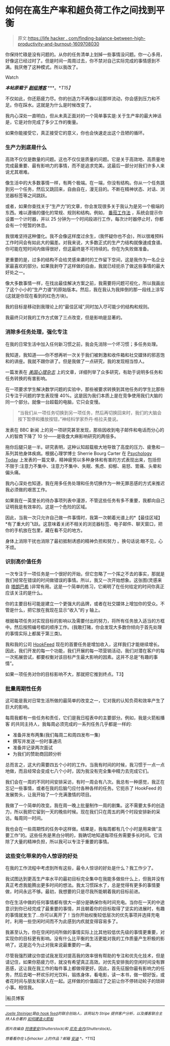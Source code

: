 # 如何在高生产率和超负荷工作之间找到平衡

> 原文:[https://life hacker . com/finding-balance-between-high-productivity-and-burnout-1609708030](https://lifehacker.com/finding-balance-between-high-productivity-and-burnout-1609708030)

你保持忙碌是没有问题的。从你的任务清单上划掉一些事情没问题。你一心多用，好像这已经过时了。但是时间一周周过去，你不禁对自己实际完成的事情感到不满。我厌倦了这种模式。所以我改了。

Watch

***本帖原载于*** [***剧组博客***](http://blog.pickcrew.com/squash-burnout-boost-productivity/) ***。**T15】*

不仅如此，你还筋疲力尽。你的创造力不再像以前那样流动，你会感到压力和不足。你在踩水。这就是为什么是时候改变了。

我内心深处一直明白，但从未真正面对的一个简单事实是:关于生产率的最大神话是，它是对你完成了多少工作的衡量。

如果你能接受它，真正接受它的意义，你也会快速走出这个丑陋的循环。

### 生产力到底是什么

高效不仅仅是数量的问题。这也不仅仅是质量的问题。它是关于高效地、高质量地完成最重要、最有影响力的事情，而不是追求完美。这最后一部分对我们许多人来说尤其艰难。

像生活中的大多数事情一样，有两个极端。在一端，你没有结构。你从一个任务跳到另一个任务，然后又跳回来，自由自在，漫无目的。不断在精神状态、对话、浏览器标签等之间跳跃。

或者，如果你查找关于“生产力”的文章，你会发现很多关于我认为是另一个极端的东西。难以遵循的僵化的常规、规则和结构。例如， [番茄工作法](https://lifehacker.com/productivity-101-a-primer-to-the-pomodoro-technique-1598992730) ，系统会提示你设置一个计时器，并以 25 分钟为一个时间段进行工作，每次计时器停止时，你都会有一个短暂的休息。

我很难坚持这种僵化。我不会像这样度过余生，(我怀疑你也不会)，所以很难预料工作时间会有如此大的偏差。对我来说，大多数正式的生产力结构就像速成食谱。你可能在短时间内做得很好，但这最终是不可持续的。你在为失败做准备。

更重要的是，过多的结构不会给灵感来袭时的工作留下空间，这是我作为一名企业家最喜欢的部分。如果我剥夺了这样做的自由，我就已经扼杀了做这些事情的最大好处之一。

像大多数事情一样，在找出最佳解决方案之前，我需要将问题可视化，所以我画出了这个小小的“生产力谱”的原始版本。然后，我在我认为我摔倒的那一段线上涂写(这就是你现在看到的红色方块)。

我的目标是移动到我理论上的“最佳区域”,同时加入尽可能少的结构和规则。

我最终只对我的工作方式做了三点改变，但是影响是显著的。

### **消除多任务处理，强化专注**

在我的日常生活中加入任何新习惯之前，我会先消除一个坏习惯；多任务处理。

我知道，我知道——你不想再听一次关于我们被刺激和收件箱和社交媒体的邪恶饱和的讲座。我就不跟你讲了。但是我做了一点研究，我的发现相当惊人。

一篇发表在 [*美国心理杂志*](http://www.apa.org/research/action/multitask.aspx) 上的文章，详细列举了众多研究，有助于说明多任务和任务转换的有害影响。

在一项要求学生解决数学问题的实验中，那些被要求转换到其他任务的学生比那些只专注于问题的学生表现慢 40%。这是因为我们本质上是在竞争使用我们大脑的同一个部分。就像一台超载的电脑，它只会变慢。

> “当我们从一项任务切换到另一项任务，然后再切换回来时，我们的大脑会按下暂停和播放按钮，”神经科学家乔丹·格拉夫曼说。

发表在 BBC 新闻 上的另一项研究甚至发现，那些因收到电子邮件和电话而分心的人的智商下降了 10 分——是吸食大麻影响研究的两倍多。

拖你后腿只是一半。研究表明，这种认知超载极大地导致了高度的压力、疲惫和一系列其他身体疾病。根据心理学博士 Sherrie Bourg Carter 在 [Psychology Today](http://www.psychologytoday.com/blog/high-octane-women/201205/where-do-you-fall-the-burnout-continuum) 上发表的一篇文章，精神疲劳以多种身体和有害的方式表现出来，包括但不限于:注意力不集中、注意力不集中、失眠、焦虑、抑郁、易怒、胃痛、头晕和偏头痛。

我内心深处也知道，我在用多任务处理和任务切换作为一种无罪恶感的方式来推迟我必须做的艰苦工作。

如果我在一英里长的待办事项列表中漫游，不管这些任务有多不重要，我都向自己证明我是有效率的。这是一个危险的区域。

因此，当我一次只允许自己做一件事情时，我第一次朝着光谱上的*【最佳区域】*有了重大的飞跃。这意味着关闭不相关的浏览器标签、电子邮件、聊天窗口，把你的手机放在包里，藏在看不见的地方。

身体上消除干扰也消除了最初抵制诱惑的精神负担和努力 。换句话说:眼不见，心不烦。

### **识别高价值任务**

一次专注于一项任务是一个很好的开始，但它忽略了一个挥之不去的事实，那就是我们经常在错误的时间做错误的事情。所以，我又一次开始想象。这张图(灵感来自 [塔朗巴希](http://www.slideshare.net/tarangbaxi/prioritization-techniques-for-agile-teams) )非常有用。这是一个简单的练习，它阐明了在任何给定的时间你真正应该关注的是什么。

你的主要目标可能是建立一个更强大的品牌，或者在社交媒体上增加你的受众。不管是什么，把它放在我现在显示“收入”的 y 轴上。

根据每项任务对实现目标的影响以及需要付出的努力，将所有任务放入适当的方框中。然后按照编号框的顺序工作。(我敢打赌，你会发现大多数你倾向于首先处理的事情实际上都属于第三类)。

我和我的公司 [HookFeed](http://hookfeed.com/?utm_source=crew_blog&utm_medium=referral&utm_campaign=productivity_post) 现在的首要任务是增加收入，这样我们才能继续增长。因此，我们开发的每一个功能，我们开展的每一项营销活动，我们对潜在客户的每一次拓展尝试，都要权衡对该目标产生最大影响的因素。这并不总是“有趣的事情”。

如果一项任务对你的目标影响不大，那就把它推到终点。T3】

### **批量周期性任务**

这可能是我对日常生活所做的最简单的改变之一，它对我的认知负荷和效率产生了巨大的影响。

每周我都有一些任务和责任，它们是我日程表中的主要部分。例如，我是火箭船播客 的共同主持人，我每周必须完成的一系列任务几乎都是一样的:

*   准备并发布两集(我们每周二和周四发布一集)
*   撰写并发送一份时事通讯
*   准备并记录两次面试
*   为我们的赞助商回顾分析

总而言之，这大约需要四五个小时的工作。当我有时间的时候，我习惯于一点一点地做，而且经常会变成七八个小时，因为我没有完全集中精力去完成它们。

我们会在一周的不同时间安排采访，有时一周会有八次。我总有一种感觉，我正在忘记一些事情，或者在我的后脑勺应付各种各样的任务。它扼杀了 HookFeed 的发展势头，让我开始了一个充满激情的项目。

我做了一个简单的改变。我在周一晚上批量制作一周的剧集。这不需要太多的创造力，所以我把它留到一天的晚些时候。现在我们只在周五的两个时段安排新的采访。每周同一时间。

我也会在一些周期性的任务中这样做。结果是，我每周都有几个小时是用来做“主要工作”的。这些任务是黑白分明的，我确切地知道每项任务需要多长时间。它消除了大量的精神负担，所以我可以专注于重要的事情。

### **这些变化带来的令人惊讶的好处**

在我的工作流程中考虑到所有这些，最令人惊讶的好处是什么？我工作少了。

我试图达到更高生产率水平的最初目标完全集中在我能多做些什么上，但我并没有真正考虑我能腾出更多时间的想法。我太习惯踩水了，总是觉得有更多的事情要做，时间永远不够。最初，我想要的只是尽我所能朝着我的目标前进。

你在生活中做的任何事情都有很大一部分是确保你有时间充电。当你在一天的中途意识到你已经完成了最重要的事情，并且朝着你的目标取得了坚实的进展时，有趣的事情就发生了…你可以离开了！当你开始权衡较低层次的优先事项并选择充电时，利用一些空闲时间而不为此感到内疚就变得容易多了。

我甚至认为，你在空闲时间所做的事情实际上比其他较低优先级的事情更重要，对实现你的目标更有影响。没有什么比平衡的生活更能对我的工作质量产生积极的影响了。这是迄今为止对我来说最重要的一课。

尽管我强烈建议你尝试我发现对提高我的效率很有帮助的专注和优先化技术，但是请记住，如果你筋疲力尽，就没有希望真正高效。对优先安排我的空闲时间没有罪恶感，这让我在我工作的每件事上都做得更好。因此，首先征服你最有影响力的任务，然后去喝一杯欢乐时光饮料，锻炼身体，看电影，读一本书，做一顿好饭，或者花时间与朋友和家人在一起。这样做的价值超过了之前让你不停转动轮子的琐碎小事。相信我。

|船员博客

* * *

[<small>*Joelle Steiniger*</small>](https://twitter.com/@JoelleSteiniger)<small>*是*</small>[<small>*@ hook feed*</small>](https://twitter.com/HookFeed)<small>*的联合创始人，该网站为 Stripe 提供客户分析，以及播客联合主持人&合著的*</small> [<small>*如何建造火箭船*</small>](http://howtobuildarocketship.com/)

<small>*图片改编自*</small> [<small>*阿德里安*</small>](http://www.shutterstock.com/pic.mhtml?id=171921773&src=id)<small>*(Shutterstock)和*</small> [<small>*尼克·金内*</small>](http://www.shutterstock.com/pic.mhtml?id=129052730&src=id)<small>*(Shutterstock)。*</small>

<small>*想看看你在 Lifehacker 上的作品？邮箱*</small> [<small>*安迪*</small>](mailto:andy@lifehacker.com) <small>*。*T15】</small>